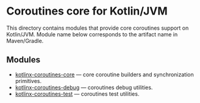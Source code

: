 # Coroutines core for Kotlin/JVM

This directory contains modules that provide core coroutines support on Kotlin/JVM.
Module name below corresponds to the artifact name in Maven/Gradle.

## Modules

* [kotlinx-coroutines-core](kotlinx-coroutines-core/README.md) &mdash; core coroutine builders and synchronization primitives. 
* [kotlinx-coroutines-debug](kotlinx-coroutines-debug/README.md) &mdash; coroutines debug utilities.
* [kotlinx-coroutines-test](kotlinx-coroutines-test/README.md) &mdash; coroutines test utilities.

